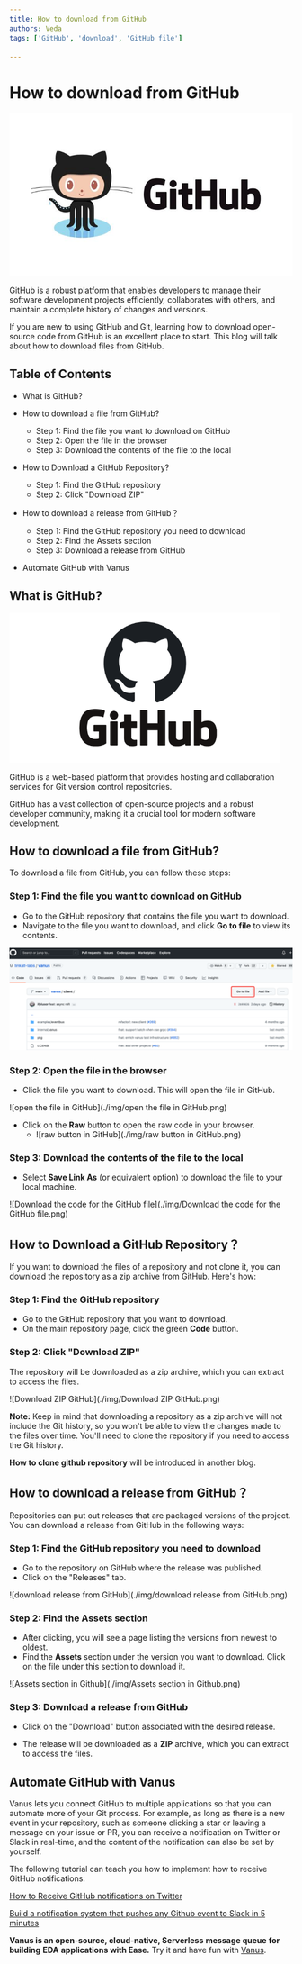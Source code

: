 ```yaml
---
title: How to download from GitHub
authors: Veda
tags: ['GitHub', 'download', 'GitHub file']

---
```


#  How to download from GitHub



![github](./img/github.jpeg)

GitHub is a robust platform that enables developers to manage their software development projects efficiently, collaborates with others, and maintain a complete history of changes and versions. 

If you are new to using GitHub and Git, learning how to download open-source code from GitHub is an excellent place to start. This blog will talk about how to download files from GitHub.

<!--truncate-->

## Table of Contents

- What is GitHub?

- How to download a file from GitHub?

  - Step 1: Find the file you want to download on GitHub
  - Step 2: Open the file in the browser
  - Step 3: Download the contents of the file to the local

- How to Download a GitHub Repository?

  - Step 1: Find the GitHub repository
  - Step 2: Click "Download ZIP"

- How to download a release from GitHub？

  - Step 1: Find the GitHub repository you need to download
  - Step 2: Find the Assets section
  - Step 3: Download a release from GitHub

- Automate GitHub with Vanus

  

## What is GitHub?

<img src="./img/what-is-github.png" alt="what-is-github" style="zoom:67%;" />

GitHub is a web-based platform that provides hosting and collaboration services for Git version control repositories.

GitHub has a vast collection of open-source projects and a robust developer community, making it a crucial tool for modern software development.



## How to download a file from GitHub?

To download a file from GitHub, you can follow these steps:

### Step 1: Find the file you want to download on GitHub

- Go to the GitHub repository that contains the file you want to download.
- Navigate to the file you want to download, and click **Go to file** to view its contents.

![github-file-download](./img/github-file-download.png)

### Step 2: Open the file in the browser

-  Click the file you want to download. This will open the file in GitHub.

![open the file in GitHub](./img/open the file in GitHub.png)

- Click on the **Raw** button to open the raw code in your browser.
  - ![raw button in GitHub](./img/raw button in GitHub.png)

### Step 3: Download the contents of the file to the local

- Select **Save Link As** (or equivalent option) to download the file to your local machine.

![Download the code for the GitHub file](./img/Download the code for the GitHub file.png)



## How to Download a GitHub Repository？

If you want to download the files of a repository and not clone it, you can download the repository as a zip archive from GitHub. Here's how:

### Step 1: Find the GitHub repository

- Go to the GitHub repository that you want to download.
- On the main repository page, click the green **Code** button.

### Step 2: Click "Download ZIP"

The repository will be downloaded as a zip archive, which you can extract to access the files.

![Download ZIP GitHub](./img/Download ZIP GitHub.png)

**Note:** Keep in mind that downloading a repository as a zip archive will not include the Git history, so you won't be able to view the changes made to the files over time.  You'll need to clone the repository if you need to access the Git history.

**How to clone github repository** will be introduced in another blog.



## How to download a release from GitHub？

Repositories can put out releases that are packaged versions of the project. You can download a release from GitHub in the following ways:

### Step 1: Find the GitHub repository you need to download

- Go to the repository on GitHub where the release was published.
- Click on the "Releases" tab.

![download release from GitHub](./img/download release from GitHub.png)

### Step 2: Find the Assets section

- After clicking, you will see a page listing the versions from newest to oldest. 
- Find the **Assets** section under the version you want to download. Click on the file under this section to download it.

![Assets section in Github](./img/Assets section in Github.png)

### Step 3: Download a release from GitHub

- Click on the "Download" button associated with the desired release.

- The release will be downloaded as a **ZIP** archive, which you can extract to access the files.

  

## **Automate GitHub with Vanus**

Vanus lets you connect GitHub to multiple applications so that you can automate more of your Git process. For example, as long as there is a new event in your repository, such as someone clicking a star or leaving a message on your issue or PR, you can receive a notification on Twitter or Slack in real-time, and the content of the notification can also be set by yourself.

The following tutorial can teach you how to implement how to receive GitHub notifications:

[How to Receive GitHub notifications on Twitter](https://www.vanus.ai/blog/2022/12/26/github-twitter-blog)

[Build a notification system that pushes any Github event to Slack in 5 minutes](https://www.vanus.ai/blog/2023/02/05/github-slack)

**Vanus is an open-source, cloud-native, Serverless** **message queue** **for building** **EDA** **applications with Ease.** Try it and have fun with [Vanus](https://www.vanus.ai/).